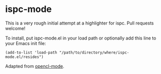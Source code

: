 # ispc-mode

This is a very rough initial attempt at a highlighter for ispc. Pull requests
welcome!

To install, put ispc-mode.el in your load path or optionally add this line to
your Emacs init file:

```elisp
(add-to-list 'load-path "/path/to/directory/where/ispc-mode.el/resides")
```

Adapted from [opencl-mode](https://github.com/salmanebah/opencl-mode).
